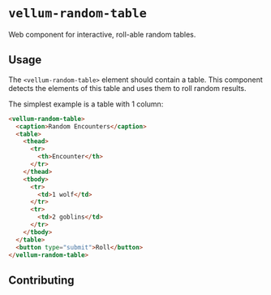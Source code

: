 # `vellum-random-table`

Web component for interactive, roll-able random tables.

## Usage

The `<vellum-random-table>` element should contain a table. This component detects the elements of this table and uses them to roll random results.

The simplest example is a table with 1 column:

```html
<vellum-random-table>
  <caption>Random Encounters</caption>
  <table>
    <thead>
      <tr>
        <th>Encounter</th>
      </tr>
    </thead>
    <tbody>
      <tr>
        <td>1 wolf</td>
      </tr>
      <tr>
        <td>2 goblins</td>
      </tr>
    </tbody>
  </table>
  <button type="submit">Roll</button>
</vellum-random-table>
```

## Contributing
